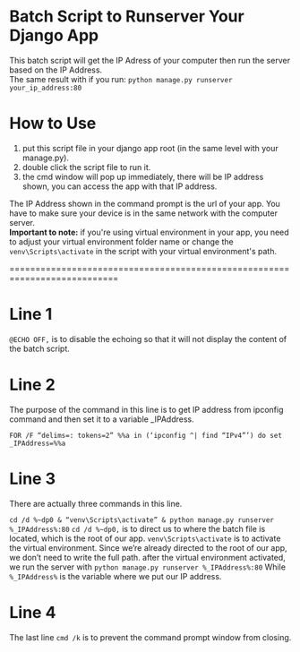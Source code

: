 # Batch Script to Runserver Your Django App

This batch script will get the IP Adress of your computer then run the server based on the IP Address.
<br>The same result with if you run: `python manage.py runserver your_ip_address:80`

# How to Use
1. put this script file in your django app root (in the same level with your manage.py). 
2. double click the script file to run it.
3. the cmd window will pop up immediately, there will be IP address shown, you can access the app with that IP address.

The IP Address shown in the command prompt is the url of your app. You have to make sure your device is in the same network with the computer server.
<br><strong>Important to note:</strong> if you're using virtual environment in your app, you need to adjust your virtual environment folder name or change the `venv\Scripts\activate` in the script with your virtual environment's path.


===========================================================================

# Line 1
`@ECHO OFF,` is to disable the echoing so that it will not display the content of the batch script.

# Line 2
The purpose of the command in this line is to get IP address from ipconfig command and then set it to a variable _IPAddress.

`FOR /F “delims=: tokens=2” %%a in (‘ipconfig ^| find “IPv4”’) do set _IPAddress=%%a`

# Line 3
There are actually three commands in this line.

`cd /d %~dp0 & “venv\Scripts\activate” & python manage.py runserver %_IPAddress%:80`
`cd /d %~dp0,` is to direct us to where the batch file is located, which is the root of our app.
`venv\Scripts\activate` is to activate the virtual environment. Since we’re already directed to the root of our app, we don’t need to write the full path.
after the virtual environment activated, we run the server with `python manage.py runserver %_IPAddress%:80` While `%_IPAddress%` is the variable where we put our IP address.

# Line 4
The last line `cmd /k` is to prevent the command prompt window from closing.

